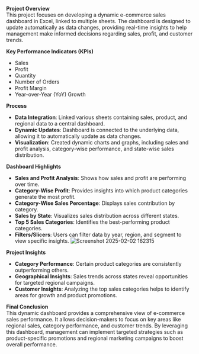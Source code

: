 
**Project Overview**  
This project focuses on developing a dynamic e-commerce sales dashboard in Excel, linked to multiple sheets. The dashboard is designed to update automatically as data changes, providing real-time insights to help management make informed decisions regarding sales, profit, and customer trends.

**Key Performance Indicators (KPIs)**
- Sales
- Profit
- Quantity
- Number of Orders
- Profit Margin
- Year-over-Year (YoY) Growth

**Process**  
- **Data Integration**: Linked various sheets containing sales, product, and regional data to a central dashboard.  
- **Dynamic Updates**: Dashboard is connected to the underlying data, allowing it to automatically update as data changes.  
- **Visualization**: Created dynamic charts and graphs, including sales and profit analysis, category-wise performance, and state-wise sales distribution.

**Dashboard Highlights**  
- **Sales and Profit Analysis**: Shows how sales and profit are performing over time.  
- **Category-Wise Profit**: Provides insights into which product categories generate the most profit.  
- **Category-Wise Sales Percentage**: Displays sales contribution by category.  
- **Sales by State**: Visualizes sales distribution across different states.  
- **Top 5 Sales Categories**: Identifies the best-performing product categories.  
- **Filters/Slicers**: Users can filter data by year, region, and segment to view specific insights.
  ![Screenshot 2025-02-02 162315](https://github.com/user-attachments/assets/94462d00-e41a-49e2-b40b-670d2a2c7cee)


**Project Insights**  
- **Category Performance**: Certain product categories are consistently outperforming others.  
- **Geographical Insights**: Sales trends across states reveal opportunities for targeted regional campaigns.  
- **Customer Insights**: Analyzing the top sales categories helps to identify areas for growth and product promotions.

**Final Conclusion**  
This dynamic dashboard provides a comprehensive view of e-commerce sales performance. It allows decision-makers to focus on key areas like regional sales, category performance, and customer trends. By leveraging this dashboard, management can implement targeted strategies such as product-specific promotions and regional marketing campaigns to boost overall performance.


